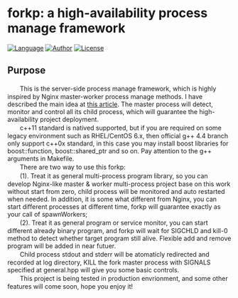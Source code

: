 # forkp: a high-availability process manage framework      

[![Language](https://img.shields.io/badge/Language-GCC-green.svg)](https://gcc.gnu.org/) 
[![Author](https://img.shields.io/badge/author-taozj-blue.svg)](https://taozj.org/) 
[![License](https://img.shields.io/badge/license-BSD-red.svg)](http://yanyiwu.mit-license.org)
  
## Purpose
　　This is the server-side process manage framework, which is highly inspired by Nginx master-worker process manage methods. I have described the main idea at [this article](https://taozj.org/2016/11/%E6%B5%85%E8%B0%88%E5%A4%9A%E8%BF%9B%E7%A8%8B%E7%A8%8B%E5%BA%8F%E7%9A%84%E5%BC%80%E5%8F%91%E5%8F%8A%E8%BF%9B%E7%A8%8B%E7%9A%84%E6%8E%A7%E5%88%B6%E5%92%8C%E7%AE%A1%E7%90%86/). The master process will detect, monitor and control all its child process, which will guarantee the high-availability project deployment.    
　　c++11 standard is natived supported, but if you are required on some legacy environment such as RHEL/CentOS 6.x, then official g++ 4.4 branch only support c++0x standard, in this case you may install boost libraries for boost::function, boost::shared_ptr and so on. Pay attention to the g++ arguments in Makefile.   
　　There are two way to use this forkp:   
　　(1). Treat it as general multi-process program library, so you can develop Nginx-like master & worker multi-process project base on this work without start from zero, child process will be monitored and auto restarted when needed. In addition, it is some what different from Nginx, you can start different processes at different time, forkp will guarantee exactly as your call of spawnWorkers;   
　　(2). Treat it as general program or service monitor, you can start different already binary program, and forkp will wait for SIGCHLD and kill-0 method to detect whether target program still alive. Flexible add and remove program will be added in near futuer.   
　　Child process stdout and stderr will be atomaticly redirected and recorded at log directory, KILL the fork master process with SIGNALS specified at general.hpp will give you some basic controls.   
　　This project is being tested in production envrionment, and some other features will come soon, hope you enjoy it!   

